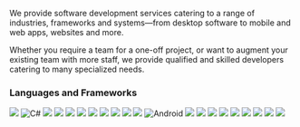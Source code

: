 We provide software development services catering to a range of industries,
frameworks and systems&mdash;from desktop software to mobile and web apps,
websites and more.

Whether you require a team for a one-off project, or want to augment your
existing team with more staff, we provide qualified and skilled developers
catering to many specialized needs.

### Languages and Frameworks

<img class="icon" src="https://cdn.jsdelivr.net/gh/devicons/devicon/icons/unity/unity-original-wordmark.svg" />
<img class="icon" title="C#" alt="C#" src="https://cdn.jsdelivr.net/gh/devicons/devicon/icons/csharp/csharp-original.svg" />
<img class="icon" src="https://cdn.jsdelivr.net/gh/devicons/devicon/icons/dot-net/dot-net-original-wordmark.svg" />
<img class="icon" src="https://cdn.jsdelivr.net/gh/devicons/devicon/icons/dotnetcore/dotnetcore-original.svg" />
<img class="icon" src="https://cdn.jsdelivr.net/gh/devicons/devicon/icons/cplusplus/cplusplus-original.svg" />
<img class="icon" src="https://cdn.jsdelivr.net/gh/devicons/devicon/icons/visualstudio/visualstudio-plain.svg" />
<img class="icon" src="https://cdn.jsdelivr.net/gh/devicons/devicon/icons/vscode/vscode-original.svg" />
<img class="icon" src="https://cdn.jsdelivr.net/gh/devicons/devicon/icons/javascript/javascript-original.svg" />
<img class="icon" src="https://cdn.jsdelivr.net/gh/devicons/devicon/icons/nodejs/nodejs-original-wordmark.svg" />
<img class="icon" src="https://cdn.jsdelivr.net/gh/devicons/devicon/icons/opengl/opengl-original.svg" />
<img class="icon" src="https://cdn.jsdelivr.net/gh/devicons/devicon/icons/python/python-original-wordmark.svg" />
<img class="icon" title="Android" alt="Android" src="https://cdn.jsdelivr.net/gh/devicons/devicon/icons/android/android-original.svg" />
<img class="icon" src="https://cdn.jsdelivr.net/gh/devicons/devicon/icons/digitalocean/digitalocean-original.svg" />
<img class="icon" src="https://cdn.jsdelivr.net/gh/devicons/devicon/icons/photoshop/photoshop-plain.svg" />
<img class="icon" src="https://cdn.jsdelivr.net/gh/devicons/devicon/icons/css3/css3-original.svg" />
<img class="icon" src="https://cdn.jsdelivr.net/gh/devicons/devicon/icons/html5/html5-original.svg" />
<img class="icon" src="https://cdn.jsdelivr.net/gh/devicons/devicon/icons/php/php-original.svg" />
<img class="icon" src="https://cdn.jsdelivr.net/gh/devicons/devicon/icons/threejs/threejs-original.svg" />
<img class="icon" src="https://cdn.jsdelivr.net/gh/devicons/devicon/icons/wordpress/wordpress-original.svg" />
<img class="icon" src="https://cdn.jsdelivr.net/gh/devicons/devicon/icons/woocommerce/woocommerce-original.svg" />
<img class="icon" src="https://cdn.jsdelivr.net/gh/devicons/devicon/icons/magento/magento-original.svg" />